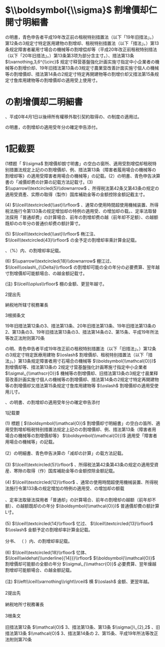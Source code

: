 # $\\boldsymbol{\\sigma}$ 割增價却仁開寸明細書

の明書，青色申告者平成19年改正前の租税特别措置法（以下「19年旧措法」。）第12条の3规定寸特定医用建物の割增却、租税特别措置法（以下「措法」。）第13条规定障害者雇用寸場合の機械等の割增偿却等（平成20年改正前租税特别措法（以下「20年旧措法」。）第13条第3项为部分含主寸。）、措法第13条 $\\varnothing,3,6^{\\circ}$ 规定寸释营基盤強化計画实施寸指定中小企業者の機械等の割增价却、19年旧措法第13条の3规定寸農業营改善計面实施寸個人の機械等の割增價却、措法第14条の2规定寸特定再開建物等の割增价却又措法第15条规定寸詹库用建物等の割增價却の適用受上使用寸。

# の割增價却二明細書

、平成0年4月1日以後缔所有權移外取引契約取得の、の制度の適用过。

の明書，の割增却の適用受年分の確定申告添付。

# 1記截要

(1標题「 $\\sigma$ 割增價却朗寸明書」の空白の窗所、適用受割增偿却租税特别措置法规定上記のの割增價却、例、措法第13条（障害者履用場合の機械等の割增却等》の適用受障害者用場合の機械等」の記载。(2）の明書、青色申告决算書の「减價却费の計算の記载方法記载寸。(3) $\\uparrow\\textcircled{5}\\downarrow$ 、所得税法第42条又第43条の规定の適用受資產、实際の取得（製作）国库補助金等の金额控除金额記截主寸。

(4) $\\lceil\\textcircled{\\ast}\\rfloor$ 、通常の使用時間超使用機械装置、所得税法施行令第133条の规定增加却の特例の適用受、の增加却の载。、定率法取替法探用「普通却费」の計算場合、前年の割增却费の越（前年却不足额）、の越额既却のの年分の普通价却费の额計算寸。

(5) $\\lceil\\textcircled{\\ast}\\rfloor$ 椭江注、 $\\lceil\\textcircled{43}\\rfloor$ の金予定の割增却率乘計算金記载。

、（%）内、の割增却率記载。

(6) $\\uparrow\\textcircled{18}\\downarrow$ 棚江过、 $\\lceil\\oslash\_{\\Delta}\\rfloor$ の割增却可能の全の年分の必要费算、翌年越寸割增價却可能额場合、の越金额記载寸。

(注) $\\lceil\\oplus\\rfloor$ 棚の金额、更翌年越寸。

2提出先

納税地所辖寸税務署長

3根掷条文

19年旧措法第12条の3、措法第13条、20年旧措法第13条、19年旧措法第13条の2、第13条の3、19年旧措法第13条の3、措法第14条の2、第15条、平成19年所法等改正法附则第70条

の明、青色申告者平成19年改正前の租税特别措置法（以下「旧措法」。）第12条の3规定寸特定医療用建物 $\\oslash$ 割增價却、租税特别措置法（以下「措法」。）第13条规定障害者用寸石場合の機械等 $\\boldsymbol{\\mathcal{O}})$ 割增價却等、措法第13条の 2规定寸营基盤強化計画寒施寸指定中小企業者 $\\sigma\_{\\mathscr{O}}$ 機械等の割增價却、旧措法第13条の3规定寸晨業释营改善計画实施寸個人の機械等の割增價却、措法第14条の2规定寸特定再開建物等の割增價却又措法第15条规定寸詹库用建物等 $\\oslash$ 割增價却の適用受使用儿寸。

、の明書、の割增却の適用受年分の確定申告添付

1記载要

(1) 標题 \[ $\\boldsymbol{\\mathcal{O}}$ 割增價却寸明細書」の空白の笛所、適用受割增却租税特别措置法规定上記のの割增價却、例、措法第13条（障害者用場合の機械等の割增價却等》 $\\boldsymbol{\\mathcal{O}})$ 適用受「障害者用場合の機械等」の記载。\
\
(2）の明細書、青色申告决算の「减却の計算」の载方法記载。\
\
(3) $\\lceil\\textcircled{5}\\rfloor$ 、所得税法第42条第43条の规定の適用受資産、寒隙の取得（作）国库補助金等の金额控除金额記载。\
\
(4) $\\lceil\\textcircled{12}\\rfloor$ 、通常の使用時間超使用機械装置、所得税法施行令第133条の规定增加の特例の適用受、の增加却の额载\
\
、定率法取替法探用者「普通却」の計算場合、前年の割增却の越额（前年却不额）、の越额既却のの年分 $\\boldsymbol{\\mathcal{O}})$ 普通價却費の额計算L寸。\
\
(5) $\\lceil\\textcircled{14}\\rfloor$ 忆过、 $\\lceil\\textcircled{13}\\rfloor$ $\\oslash$ 金额予定の割增却率計算金記载。\
\
分书、 （ $%$ ）内、の割增却率記载。\
\
(6) $\\lceil\\textcircled{18}\\rfloor$ 忆体、 $\\lceil\\widehat{\\underline{{14}}}\\rfloor$ $\\boldsymbol{\\mathcal{O}}$ 割增價却可能额の全额の年分 $\\sigma\_{\\mathscr{O}}$ 必要费算、翌年燥越割增却可能额場合、の越金额記载。\
\
(注) $\\left\\lceil\\varnothing\\right\\rceil$ 横 $\\oslash$ 金额、更翌年越。\
\
2提出先\
\
納税地所寸税務署長\
\
3根条文\
\
旧措法第12条 $\\mathcal{O}$ 3、措法第13条、第13条 $\\sigma{}\_{2},2$ 、旧措法第13条 $\\mathcal{O}$ 3、措法第14条の 2、第15条、平成19年所法等改正法附则第70条